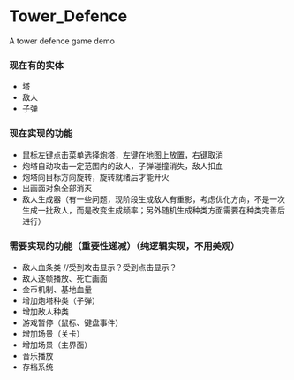 ﻿# Tower_Defence
A tower defence game demo

### 现在有的实体
+ 塔
+ 敌人
+ 子弹
### 现在实现的功能
+ 鼠标左键点击菜单选择炮塔，左键在地图上放置，右键取消
+ 炮塔自动攻击一定范围内的敌人，子弹碰撞消失，敌人扣血
+ 炮塔向目标方向旋转，旋转就绪后才能开火
+ 出画面对象全部消灭
+ 敌人生成器（有一些问题，现阶段生成敌人有重影，考虑优化方向，不是一次生成一批敌人，而是改变生成频率；另外随机生成种类方面需要在种类完善后进行）
### 需要实现的功能（重要性递减）（纯逻辑实现，不用美观）
+ 敌人血条类 //受到攻击显示？受到点击显示？
+ 敌人逐帧播放、死亡画面
+ 金币机制、基地血量
+ 增加炮塔种类（子弹）
+ 增加敌人种类
+ 游戏暂停（鼠标、键盘事件）
+ 增加场景（关卡）
+ 增加场景（主界面）
+ 音乐播放
+ 存档系统
